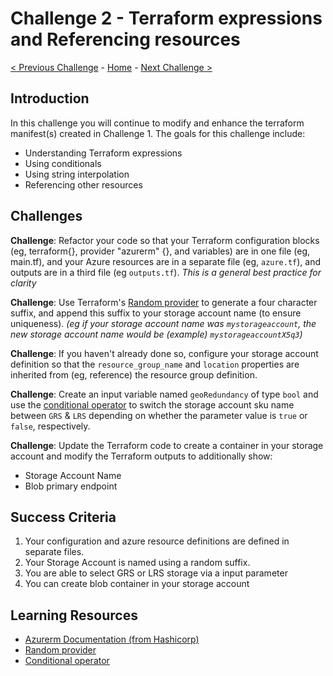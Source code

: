 # Challenge 2 - Terraform expressions and Referencing resources

[< Previous Challenge](./Terraform-Challenge-01.md) - [Home](../README.md) - [Next Challenge >](./Terraform-Challenge-03.md)

## Introduction

In this challenge you will continue to modify and enhance the terraform manifest(s) created in Challenge 1. The goals for this challenge include:

+ Understanding Terraform expressions
+ Using conditionals
+ Using string interpolation
+ Referencing other resources

## Challenges

**Challenge**: Refactor your code so that your Terraform configuration blocks (eg, terraform{}, provider "azurerm" {}, and variables) are in one file (eg, main.tf), and your Azure resources are in a separate file (eg, `azure.tf`), and outputs are in a third file (eg `outputs.tf`).  _This is a general best practice for clarity_

**Challenge**: Use Terraform's [Random provider](https://registry.terraform.io/providers/hashicorp/random/latest/docs) to generate a four character suffix, and append this suffix to your storage account name (to ensure uniqueness).  _(eg if your storage account name was `mystorageaccount`, the new storage account name would be (example) `mystorageaccountX5q3`)_

**Challenge**:  If you haven't already done so, configure your storage account definition so that the `resource_group_name` and `location` properties are inherited from (eg, reference) the resource group definition.

**Challenge**: Create an input variable named `geoRedundancy` of type `bool` and use the [conditional operator](https://developer.hashicorp.com/terraform/language/expressions/conditionals) to switch the storage account sku name between `GRS` & `LRS` depending on whether the parameter value is `true` or `false`, respectively.

**Challenge**: Update the Terraform code to create a container in your storage account and modify the Terraform outputs to additionally show: 

- Storage Account Name
- Blob primary endpoint


## Success Criteria

1. Your configuration and azure resource definitions are defined in separate files.
1. Your Storage Account is named using a random suffix.
1. You are able to select GRS or LRS storage via a input parameter
1. You can create blob container in your storage account

## Learning Resources

+ [Azurerm Documentation (from Hashicorp)](https://registry.terraform.io/providers/hashicorp/azurerm/latest/docs)
+ [Random provider](https://registry.terraform.io/providers/hashicorp/random/latest/docs)
+ [Conditional operator](https://developer.hashicorp.com/terraform/language/expressions/conditionals)

